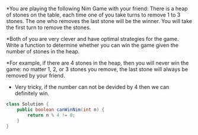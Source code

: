 *You are playing the following Nim Game with your friend: There is a heap of stones on the table, 
each time one of you take turns to remove 1 to 3 stones. The one who removes the last stone will be 
the winner. You will take the first turn to remove the stones.

*Both of you are very clever and have optimal strategies for the game. Write a function to determine whether 
you can win the game given the number of stones in the heap.

*For example, if there are 4 stones in the heap, then you will never win the game: 
no matter 1, 2, or 3 stones you remove, the last stone will always be removed by your friend.

- Very tricky, if the number can not be devided by 4 then we can definitely win.

```java
class Solution {
    public boolean canWinNim(int n) {
        return n % 4 != 0;
    }
}
```
